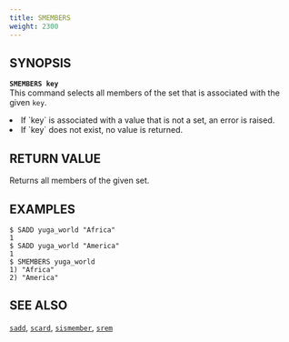```yaml
---
title: SMEMBERS
weight: 2300
---
```

## SYNOPSIS
<b>`SMEMBERS key`</b><br>
This command selects all members of the set that is associated with the given `key`.
<li>If `key` is associated with a value that is not a set, an error is raised.</li>
<li>If `key` does not exist, no value is returned.</li>

## RETURN VALUE
Returns all members of the given set.

## EXAMPLES
```
$ SADD yuga_world "Africa"
1
$ SADD yuga_world "America"
1
$ SMEMBERS yuga_world
1) "Africa"
2) "America"
```

## SEE ALSO
[`sadd`](../sadd/), [`scard`](../scard/), [`sismember`](../sismember/), [`srem`](../srem/)
